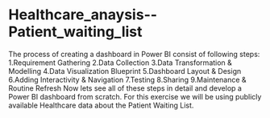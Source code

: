 # Healthcare_anaysis--Patient_waiting_list

The process of creating a dashboard in Power BI consist of following steps:
1.Requirement Gathering
2.Data Collection
3.Data Transformation & Modelling
4.Data Visualization Blueprint
5.Dashboard Layout & Design
6.Adding Interactivity & Navigation
7.Testing
8.Sharing
9.Maintenance & Routine Refresh
Now lets see all of these steps in detail and develop a Power BI dashboard from scratch. For this exercise we will be using publicly available Healthcare data about the Patient Waiting List.
